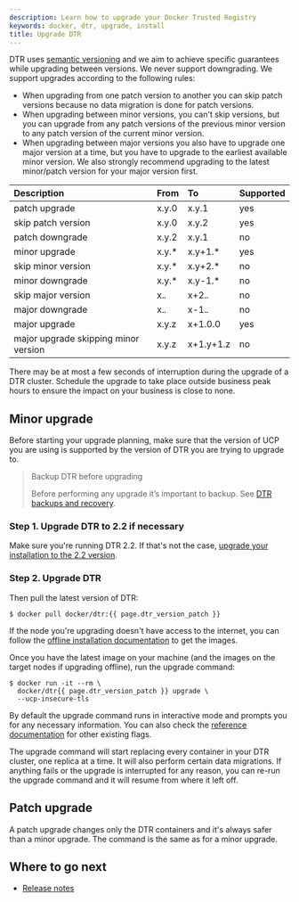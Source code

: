 ```yaml
---
description: Learn how to upgrade your Docker Trusted Registry
keywords: docker, dtr, upgrade, install
title: Upgrade DTR
---
```


DTR uses [semantic versioning](http://semver.org/) and we aim to achieve specific
guarantees while upgrading between versions. We never support downgrading. We
support upgrades according to the following rules:

* When upgrading from one patch version to another you can skip patch versions
  because no data migration is done for patch versions.
* When upgrading between minor versions, you can't skip versions, but you can
  upgrade from any patch versions of the previous minor version to any patch
  version of the current minor version.
* When upgrading between major versions you also have to upgrade one major
  version at a time, but you have to upgrade to the earliest available minor
  version. We also strongly recommend upgrading to the latest minor/patch
  version for your major version first.

| Description                          | From  | To        | Supported |
|:-------------------------------------|:------|:----------|:----------|
| patch upgrade                        | x.y.0 | x.y.1     | yes       |
| skip patch version                   | x.y.0 | x.y.2     | yes       |
| patch downgrade                      | x.y.2 | x.y.1     | no        |
| minor upgrade                        | x.y.* | x.y+1.*   | yes       |
| skip minor version                   | x.y.* | x.y+2.*   | no        |
| minor downgrade                      | x.y.* | x.y-1.*   | no        |
| skip major version                   | x.*.* | x+2.*.*   | no        |
| major downgrade                      | x.*.* | x-1.*.*   | no        |
| major upgrade                        | x.y.z | x+1.0.0   | yes       |
| major upgrade skipping minor version | x.y.z | x+1.y+1.z | no        |

There may be at most a few seconds of interruption during the upgrade of a
DTR cluster. Schedule the upgrade to take place outside business peak hours
to ensure the impact on your business is close to none.

## Minor upgrade

Before starting your upgrade planning, make sure that the version of UCP you are
using is supported by the version of DTR you are trying to upgrade to. <!--(TODO:
link to the compatibility matrix)-->

> Backup DTR before upgrading
>
> Before performing any upgrade it’s important to backup. See
> [DTR backups and recovery](/datacenter/dtr/2.2/guides/admin/backups-and-disaster-recovery.md).

### Step 1. Upgrade DTR to 2.2 if necessary

Make sure you're running DTR 2.2. If that's not the case, [upgrade your installation to the 2.2 version](/datacenter/dtr/2.2/guides/admin/upgrade.md).

### Step 2. Upgrade DTR

Then pull the latest version of DTR:

```none
$ docker pull docker/dtr:{{ page.dtr_version_patch }}
```

If the node you're upgrading doesn't have access to the internet, you can
follow the [offline installation documentation](../install/install-offline.md)
to get the images.

Once you have the latest image on your machine (and the images on the target
nodes if upgrading offline), run the upgrade command:

```none
$ docker run -it --rm \
  docker/dtr{{ page.dtr_version_patch }} upgrade \
  --ucp-insecure-tls
```

By default the upgrade command runs in interactive mode and prompts you for
any necessary information. You can also check the
[reference documentation](../../../reference/cli/index.md) for other existing flags.

The upgrade command will start replacing every container in your DTR cluster,
one replica at a time. It will also perform certain data migrations. If anything
fails or the upgrade is interrupted for any reason, you can re-run the upgrade
command and it will resume from where it left off.

## Patch upgrade

A patch upgrade changes only the DTR containers and it's always safer than a minor
upgrade. The command is the same as for a minor upgrade.

## Where to go next

* [Release notes](../release-notes.md)
